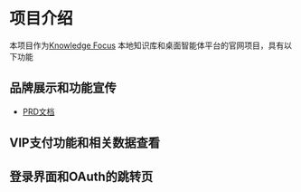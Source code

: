 # 项目介绍

本项目作为[Knowledge Focus](https://github.com/huozhong-in/knowledge-focus) 本地知识库和桌面智能体平台的官网项目，具有以下功能

## 品牌展示和功能宣传

- [PRD文档](docs/PRD.md)

## VIP支付功能和相关数据查看

## 登录界面和OAuth的跳转页
